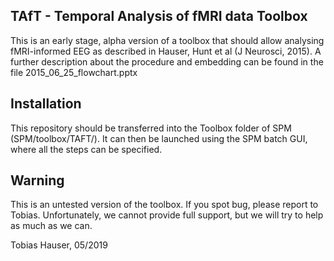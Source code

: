 TAfT - Temporal Analysis of fMRI data Toolbox
---------------------------------------------

This is an early stage, alpha version of a toolbox that should allow analysing fMRI-informed EEG as described in Hauser, Hunt et al (J Neurosci, 2015).
A further description about the procedure and embedding can be found in the file 2015_06_25_flowchart.pptx

Installation
------------
This repository should be transferred into the Toolbox folder of SPM (SPM/toolbox/TAFT/). It can then be launched using the SPM batch GUI, where all the steps can be specified.


Warning
-------
This is an untested version of the toolbox. If you spot bug, please report to Tobias. Unfortunately, we cannot provide full support, but we will try to help as much as we can.

Tobias Hauser, 05/2019